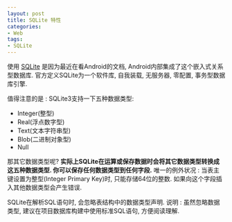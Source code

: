 ```yaml
---
layout: post
title: SQLite 特性
categories:
- Web
tags:
- SQLite
---
```


使用 [SQLite](http://sqlite.org/) 是因为最近在看Android的文档, Android内部集成了这个嵌入式关系型数据库. 官方定义SQLite为一个软件库, 自我装载, 无服务器, 零配置, 事务型数据库引擎.

值得注意的是 : SQLite3支持一下五种数据类型:

* Integer(整型)
* Real(浮点数字型)
* Text(文本字符串型)
* Blob(二进制对象型)
* Null

那其它数据类型呢? **实际上SQLite在运算或保存数据时会将其它数据类型转换成这五种数据类型. 你可以保存任何数据类型到任何字段.** 唯一的例外状况 : 当表主键设置为整型(Integer Primary Key)时, 只能存储64位的整数. 如果向这个字段插入其他数据类型会产生错误.

SQLite在解析SQL语句时, 会忽略表结构中的数据类型声明. 说明 : 虽然忽略数据类型, 建议在项目数据库构建中使用标准SQL语句, 方便阅读理解.
